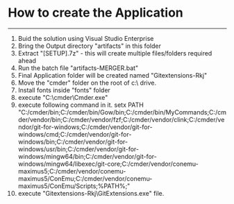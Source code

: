 # How to create the Application
----------
1. Buid the solution using Visual Studio Enterprise
2. Bring the Output directory "artifacts" in this folder
3. Extract "[SETUP].7z" - this will create multiple files/folders required ahead
4. Run the batch file "artifacts-MERGER.bat"
5. Final Application folder will be created named "Gitextensions-Rkj"
6. Move the "cmder" folder on the root of c:\ drive.
7. Install fonts inside "fonts" folder
8. execute "C:\cmder\Cmder.exe"
9. execute following command in it.
	setx PATH "C:/cmder/bin;C:/cmder/bin/Gow/bin;C:/cmder/bin/MyCommands;C:/cmder/vendor/bin;C:/cmder/vendor/fzf;C:/cmder/vendor/clink;C:/cmder/vendor/git-for-windows;C:/cmder/vendor/git-for-windows/cmd;C:/cmder/vendor/git-for-windows/bin;C:/cmder/vendor/git-for-windows/usr/bin;C:/cmder/vendor/git-for-windows/mingw64/bin;C:/cmder/vendor/git-for-windows/mingw64/libexec/git-core;C:/cmder/vendor/conemu-maximus5;C:/cmder/vendor/conemu-maximus5/ConEmu;C:/cmder/vendor/conemu-maximus5/ConEmu/Scripts;%PATH%;"
10. execute "Gitextensions-Rkj\GitExtensions.exe" file.

